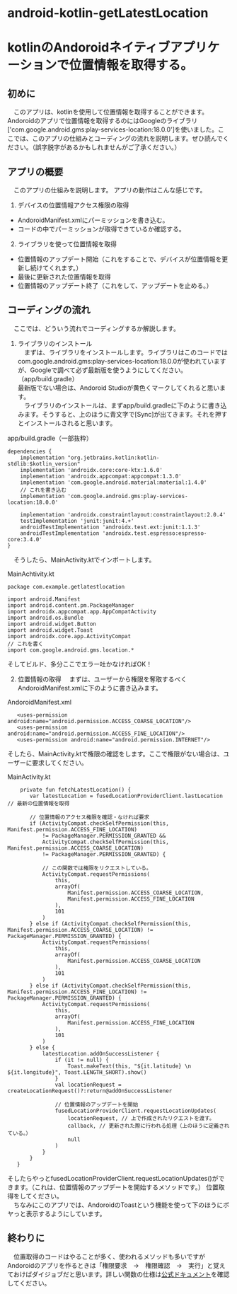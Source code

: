 # android-kotlin-getLatestLocation
# kotlinのAndoroidネイティブアプリケーションで位置情報を取得する。

## 初めに
　このアプリは、kotlinを使用して位置情報を取得することができます。<br>
Andoroidのアプリで位置情報を取得するのにはGoogleのライブラリ['com.google.android.gms:play-services-location:18.0.0']を使いました。ここでは、このアプリの仕組みとコーディングの流れを説明します。ぜひ読んでください。（誤字脱字があるかもしれませんがご了承ください。）

## アプリの概要
　このアプリの仕組みを説明します。
アプリの動作はこんな感じです。

1. デバイスの位置情報アクセス権限の取得
- AndoroidManifest.xmlにパーミッションを書き込む。
- コードの中でパーミッションが取得できているか確認する。

2. ライブラリを使って位置情報を取得
- 位置情報のアップデート開始（これをすることで、デバイスが位置情報を更新し続けてくれます。）
- 最後に更新された位置情報を取得
- 位置情報のアップデート終了（これをして、アップデートを止める。）

## コーディングの流れ
　ここでは、どういう流れでコーディングするか解説します。
 
1. ライブラリのインストール<br>
　まずは、ライブラリをインストールします。ライブラリはこのコードではcom.google.android.gms:play-services-location:18.0.0が使われていますが、Googleで調べて必ず最新版を使うようにしてください。（app/build.gradle）<br>
最新版でない場合は、Andoroid Studioが黄色くマークしてくれると思います。<br>
　ライブラリのインストールは、まずapp/build.gradleに下のように書き込みます。そうすると、上のほうに青文字で[Sync]が出てきます。それを押すとインストールされると思います。<br>

app/build.gradle（一部抜粋）
```
dependencies {
    implementation "org.jetbrains.kotlin:kotlin-stdlib:$kotlin_version"
    implementation 'androidx.core:core-ktx:1.6.0'
    implementation 'androidx.appcompat:appcompat:1.3.0'
    implementation 'com.google.android.material:material:1.4.0'
    // これを書き込む
    implementation 'com.google.android.gms:play-services-location:18.0.0'
    
    implementation 'androidx.constraintlayout:constraintlayout:2.0.4'
    testImplementation 'junit:junit:4.+'
    androidTestImplementation 'androidx.test.ext:junit:1.1.3'
    androidTestImplementation 'androidx.test.espresso:espresso-core:3.4.0'
}
```

　そうしたら、MainActivity.ktでインポートします。
 
 MainAchtivity.kt
 ```kotlin:MainActivity
 package com.example.getlatestlocation

import android.Manifest
import android.content.pm.PackageManager
import androidx.appcompat.app.AppCompatActivity
import android.os.Bundle
import android.widget.Button
import android.widget.Toast
import androidx.core.app.ActivityCompat
// これを書く
import com.google.android.gms.location.*
 ```
 
 そしてビルド、多分ここでエラー吐かなければOK！

2. 位置情報の取得
　まずは、ユーザーから権限を奪取するべくAndoroidManifest.xmlに下のように書き込みます。
 
 AndoroidManifest.xml
 ```
    <uses-permission android:name="android.permission.ACCESS_COARSE_LOCATION"/>
    <uses-permission android:name="android.permission.ACCESS_FINE_LOCATION"/>
    <uses-permission android:name="android.permission.INTERNET"/>
 ```
 
 そしたら、MainActivity.ktで権限の確認をします。ここで権限がない場合は、ユーザーに要求してください。
 
 MainActivity.kt
 ```
     private fun fetchLatestLocation() {
        var latestLocation = fusedLocationProviderClient.lastLocation // 最新の位置情報を取得

        // 位置情報のアクセス権限を確認・なければ要求
        if (ActivityCompat.checkSelfPermission(this, Manifest.permission.ACCESS_FINE_LOCATION)
            != PackageManager.PERMISSION_GRANTED &&
            ActivityCompat.checkSelfPermission(this, Manifest.permission.ACCESS_COARSE_LOCATION)
            != PackageManager.PERMISSION_GRANTED) {

            // この関数では権限をリクエストしている。
            ActivityCompat.requestPermissions(
                this,
                arrayOf(
                    Manifest.permission.ACCESS_COARSE_LOCATION,
                    Manifest.permission.ACCESS_FINE_LOCATION
                ),
                101
            )
        } else if (ActivityCompat.checkSelfPermission(this, Manifest.permission.ACCESS_COARSE_LOCATION) != PackageManager.PERMISSION_GRANTED) {
            ActivityCompat.requestPermissions(
                this,
                arrayOf(
                    Manifest.permission.ACCESS_COARSE_LOCATION
                ),
                101
            )
        } else if (ActivityCompat.checkSelfPermission(this, Manifest.permission.ACCESS_FINE_LOCATION) != PackageManager.PERMISSION_GRANTED) {
            ActivityCompat.requestPermissions(
                this,
                arrayOf(
                    Manifest.permission.ACCESS_FINE_LOCATION
                ),
                101
            )
        } else {
            latestLocation.addOnSuccessListener {
                if (it != null) {
                    Toast.makeText(this, "${it.latitude} \n ${it.longitude}", Toast.LENGTH_SHORT).show()
                }
                val locationRequest = createLocationRequest()?:return@addOnSuccessListener
                
                // 位置情報のアップデートを開始
                fusedLocationProviderClient.requestLocationUpdates(
                    locationRequest, // 上で作成されたリクエストを渡す。
                    callback, // 更新された際に行われる処理（上のほうに定義されている。）
                    null
                )
            }
        }
    }
 ```
 そしたらやっとfusedLocationProviderClient.requestLocationUpdates()ができます。（これは、位置情報のアップデートを開始するメソッドです。）
位置取得をしてください。<br>
　ちなみにこのアプリでは、AndoroidのToastという機能を使って下のほうにボヤっと表示するようにしています。

## 終わりに
　位置取得のコードはやることが多く、使われるメソッドも多いですがAndoroidのアプリを作るときは「権限要求　→　権限確認　→　実行」と覚えておけばダイジョブだと思います。詳しい関数の仕様は[公式ドキュメント](https://developer.android.com/training/location/retrieve-current?hl=ja)を確認してください。
